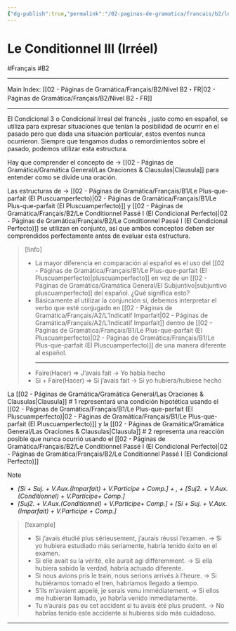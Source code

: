 ```yaml
---
{"dg-publish":true,"permalink":"/02-paginas-de-gramatica/francais/b2/le-conditionnel-iii-irreel/"}
---
```


# Le Conditionnel III (Irréel)
#Français #B2
___
Main Index: [[02 - Páginas de Gramática/Français/B2/Nivel B2・FR\|02 - Páginas de Gramática/Français/B2/Nivel B2・FR]]
___
El Condicional 3 o Condicional Irreal del francés , justo como en español, se utiliza para expresar situaciones que tenían la posibilidad de ocurrir en el pasado pero que dada una situación particular, estos eventos nunca ocurrieron. Siempre que tengamos dudas o remordimientos sobre el pasado, podemos utilizar esta estructura.

Hay que comprender el concepto de → [[02 - Páginas de Gramática/Gramática General/Las Oraciones & Clausulas\|Clausula]] para entender como se divide una oración.

Las estructuras de → [[02 - Páginas de Gramática/Français/B1/Le Plus-que-parfait (El Pluscuamperfecto)\|02 - Páginas de Gramática/Français/B1/Le Plus-que-parfait (El Pluscuamperfecto)]] y [[02 - Páginas de Gramática/Français/B2/Le Conditionnel Passé I (El Condicional Perfecto)\|02 - Páginas de Gramática/Français/B2/Le Conditionnel Passé I (El Condicional Perfecto)]] se utilizan en conjunto, así que ambos conceptos deben ser comprendidos perfectamente antes de evaluar esta estructura.

> [!info] 
> - La mayor diferencia en comparación al español es el uso del [[02 - Páginas de Gramática/Français/B1/Le Plus-que-parfait (El Pluscuamperfecto)\|pluscuamperfecto]] en vez de un [[02 - Páginas de Gramática/Gramática General/El Subjuntivo\|subjuntivo pluscuamperfecto]] del español. ¿Qué significa esto?
> - Básicamente al utilizar la conjunción si, debemos interpretar el verbo que esté conjugado en [[02 - Páginas de Gramática/Français/A2/L’Indicatif Imparfait\|02 - Páginas de Gramática/Français/A2/L’Indicatif Imparfait]] dentro de [[02 - Páginas de Gramática/Français/B1/Le Plus-que-parfait (El Pluscuamperfecto)\|02 - Páginas de Gramática/Français/B1/Le Plus-que-parfait (El Pluscuamperfecto)]] de una manera diferente al español.
>   ___
> - Faire(Hacer) ⇒ J’avais fait → Yo había hecho
> - Si + Faire(Hacer) ⇒ Si j’avais fait → Si yo hubiera/hubiese hecho

La [[02 - Páginas de Gramática/Gramática General/Las Oraciones & Clausulas\|Clausula]] # 1 representará una condición hipotética usando el [[02 - Páginas de Gramática/Français/B1/Le Plus-que-parfait (El Pluscuamperfecto)\|02 - Páginas de Gramática/Français/B1/Le Plus-que-parfait (El Pluscuamperfecto)]] y la [[02 - Páginas de Gramática/Gramática General/Las Oraciones & Clausulas\|Clausula]] # 2 representa una reacción posible que nunca ocurrió usando el [[02 - Páginas de Gramática/Français/B2/Le Conditionnel Passé I (El Condicional Perfecto)\|02 - Páginas de Gramática/Français/B2/Le Conditionnel Passé I (El Condicional Perfecto)]]


> [!NOTE] 
> - _[Si + Suj. + V.Aux.(Imparfait) + V.Participe + Comp.] + , + [Suj2. + V.Aux.(Conditionnel) + V.Participe+ Comp.]_
> - _[Suj2. + V.Aux.(Conditionnel) + V.Participe+ Comp.] + [Si + Suj. + V.Aux.(Imparfait) + V.Participe + Comp.]_

> [!example] 
> - Si j’avais étudié plus sérieusement, j’aurais réussi l’examen. → Si yo hubiera estudiado más seriamente, habría tenido éxito en el examen.
> - Si elle avait su la vérité, elle aurait agi différemment. → Si ella hubiera sabido la verdad, habría actuado diferente.
> - Si nous avions pris le train, nous serions arrivés à l’heure. → Si hubiéramos tomado el tren, habríamos llegado a tiempo.
> - S’ils m’avaient appelé, je serais venu immédiatement. → Si ellos me hubieran llamado, yo habría venido inmediatamente.
> - Tu n’aurais pas eu cet accident si tu avais été plus prudent. → No habrías tenido este accidente si hubieras sido más cuidadoso.


___